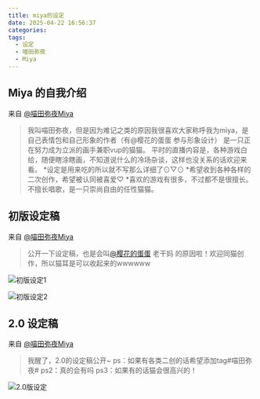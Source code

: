 ```yaml
---
title: miya的设定
date: 2025-04-22 16:56:37
categories:
tags:
  - 设定
  - 喵田弥夜
  - Miya
---
```


## Miya 的自我介绍

来自 [@喵田弥夜Miya](https://www.bilibili.com/opus/368147330847853872)

> 我叫喵田弥夜，但是因为难记之类的原因我很喜欢大家称呼我为miya，是自己表情包和自己形象的作者（有@樱花的蛋蛋 参与形象设计） 是一只正在努力成为立派的画手兼职vup的猫猫。 平时的直播内容是，各种游戏白给，随便瞎涂瞎画，不知道说什么的冷场杂谈，这样也没关系的话欢迎来看。 \*设定是用来吃的所以就不写那么详细了⊙▽⊙ \*希望收到各种各样的二次创作，希望被认同被喜爱♡ \*喜欢的游戏有很多，不过都不是很擅长。不擅长唱歌，是一只崇尚自由的任性猫猫。

## 初版设定稿

来自 [@喵田弥夜Miya](https://www.bilibili.com/opus/330860868623111651)

> 公开一下设定稿，也是会叫[@樱花的蛋蛋](https://space.bilibili.com/626951) 老干妈 的原因啦！欢迎同猫创作，所以猫耳是可以收起来的wwwwww

![初版设定1](/files/miya_profile/初版设定_1.jpg)

![初版设定2](/files/miya_profile/初版设定_2.jpg)

## 2.0 设定稿

来自 [@喵田弥夜Miya](https://www.bilibili.com/opus/350760220905943563)

> 我醒了，2.0的设定稿公开~  ps：如果有各类二创的话希望添加tag#喵田弥夜#  ps2：真的会有吗 ps3：如果有的话猫会很高兴的！

![2.0版设定](/files/miya_profile/2.0版设定.jpg)
